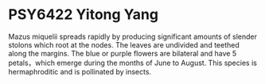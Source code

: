 # PSY6422 Yitong Yang

Mazus miquelii spreads rapidly by producing significant amounts of slender stolons which root at the nodes.
The leaves are undivided and teethed along the margins. The blue or purple flowers are bilateral and have 5 petals，which emerge during the months of June to August. 
This species is hermaphroditic and is pollinated by insects.
